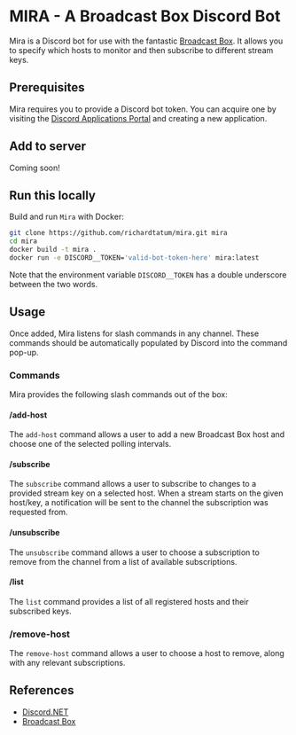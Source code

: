 # MIRA - A Broadcast Box Discord Bot
Mira is a Discord bot for use with the fantastic [Broadcast Box](https://github.com/glimesh/broadcast-box). It allows you to specify which hosts to monitor and then subscribe to different stream keys.

## Prerequisites
Mira requires you to provide a Discord bot token. You can acquire one by visiting the [Discord Applications Portal](https://discord.com/developers/applications/) and creating a new application.

## Add to server
Coming soon!

## Run this locally
Build and run `Mira` with Docker:
```sh
git clone https://github.com/richardtatum/mira.git mira
cd mira
docker build -t mira .
docker run -e DISCORD__TOKEN='valid-bot-token-here' mira:latest
```
Note that the environment variable `DISCORD__TOKEN` has a double underscore between the two words.

## Usage
Once added, Mira listens for slash commands in any channel. These commands should be automatically populated by Discord into the command pop-up.

### Commands
Mira provides the following slash commands out of the box:

#### /add-host
The `add-host` command allows a user to add a new Broadcast Box host and choose one of the selected polling intervals.

#### /subscribe
The `subscribe` command allows a user to subscribe to changes to a provided stream key on a selected host. When a stream starts on the given host/key, a notification will be sent to the channel the subscription was requested from.

#### /unsubscribe
The `unsubscribe` command allows a user to choose a subscription to remove from the channel from a list of available subscriptions.

#### /list
The `list` command provides a list of all registered hosts and their subscribed keys.

### /remove-host
The `remove-host` command allows a user to choose a host to remove, along with any relevant subscriptions.

## References
- [Discord.NET](https://docs.discordnet.dev/index.html) 
- [Broadcast Box](https://github.com/glimesh/broadcast-box)
